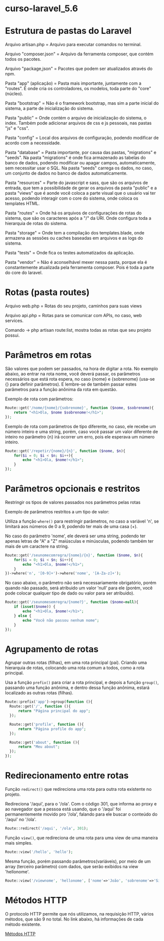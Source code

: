 # curso-laravel_5.6

# Estrutura de pastas do Laravel
  Arquivo artisan.php = Arquivo para executar comandos no terminal.

  Arquivo "composer.json" = Arquivo da ferramenta composer, que contém todos os pacotes.

  Arquivo "package,json" = Pacotes que podem ser atualizados através do npm.

  Pasta "app" (aplicação) = Pasta mais importante, juntamente com a "routes". É onde cria os controladores, os modelos, toda parte do "core" (núcleo).

  Pasta "bootstrap" = Não é o framework bootstrap, mas sim a parte inicial do sistema, a parte de inicialização do sistema.

  Pasta "public" = Onde contém o arquivo de inicialização do sistema, o index. Também pode adicionar arquivos de css e js pessoais, nas pastas "js" e "css".

  Pasta "config" = Local dos arquivos de configuração, podendo modificar de acordo com a necessidade.

  Pasta "database" = Pasta importante, por causa das pastas, "migrations" e "seeds". Na pasta "migrations" é onde fica armazenado as tabelas do banco de dados, podendo modificar ou apagar campos, automaticamente, sem necessitar usar o SQL. Na pasta "seeds" carrega os dados, no caso, um conjunto de dados no banco de dados automaticamente.

  Pasta "resources" = Parte do javascript e sass, que são os arquivos de entrada, que tem a possibilidade de gerar os arquivos da pasta "public" e a pasta "views" que é aonde você coloca a parte visual que o usuário vai ter acesso, podendo interagir com o core do sistema, onde coloca os templates HTML.

  Pasta "routes" = Onde há os arquivos de configurações de rotas do sistema, que são os caracteres após a "/" da URI. Onde configura toda a hierarquia de rotas do sistema.

  Pasta "storage" = Onde tem a compilação dos templates.blade, onde armazena as sessões ou caches baseadas em arquivos e as logs do sistema.

  Pasta "tests" = Onde fica os testes automatizados da aplicação.

  Pasta "vendor" = Não é aconselhável mexer nessa pasta, porque ela é constantemente atualizada pela ferramenta composer. Pois é toda a parte do core do laravel.


# Rotas (pasta routes)

  Arquivo web.php = Rotas do seu projeto, caminhos para suas views

  Arquivo api.php = Rotas para se comunicar com APIs, no caso, web services.

  Comando -> php artisan route:list, mostra todas as rotas que seu projeto possui.

# Parâmetros em rotas
  São valores que podem ser passados, na hora de digitar a rota.
  No exemplo abaixo, ao entrar na rota nome, você deverá passar, os parâmetros necessários que está rota espera, no caso {nome} e {sobrenome} (usa-se {} para definir parâmetros). E lembre-se de também passar estes parâmetros para a função anônima da rota em questão.

  Exemplo de rota com parâmetros:

```php
Route::get('/nome/{nome}/{sobrenome}', function ($nome, $sobrenome){
    return "<h1>Ola, $nome $sobrenome!</h1>";
});
```

  Exemplo de rota com parâmetros de tipo diferente, no caso, ele recebe um número inteiro e uma string, porém, caso você passar um valor diferente de inteiro no parâmetro {n} irá ocorrer um erro, pois ele esperava um número inteiro.

```php
Route::get('/repetir/{nome}/{n}', function ($nome, $n){
    for($i = 0; $i < $n; $i++){
        echo "<h1>Ola, $nome!</h1>";
    }
});
``` 

# Parâmetros opcionais e restritos

  Restringir os tipos de valores passados nos parâmetros pelas rotas

  Exemplo de parâmetros restritos a um tipo de valor:

  Utiliza a função `where()` para restringir parâmetros, no caso a variável 'n', se limitará aos números de 0 a 9, podendo ter mais de uma casa (+).

  No caso do parâmetro 'nome', ele deverá ser uma string, podendo ter apenas letras de "A" a "Z" maiúsculas e minúsculas, podendo também ter mais de um caractere na string.

```php
Route::get('/seunomecomregra/{nome}/{n}', function ($nome, $n){
    for($i = 0; $i < $n; $i++){
        echo "<h1>Ola, $nome!</h1>";
    }
})->where('n', '[0-9]+')->where('nome', '[A-Za-z]+');
```

No caso abaixo, o parâmetro não será necessariamente obrigatório, porém quando não passado, será atribuido um valor 'null' para ele (porém, você pode colocar qualquer tipo de dado ou valor para ser atribuido).

```php
Route::get('/seunomesemregra/{nome?}', function ($nome=null){
    if (isset($nome)) {
        echo "<h1>Ola, $nome!</h1>";
    } else {
        echo "Você não passou nenhum nome";
    }
});
```

# Agrupamento de rotas
  Agrupar outras rotas (filhas), em uma rota principal (pai). Criando uma hierarquia de rotas, colocando uma rota comum a todos, como a rota principal.

  Usa a função `prefix()` para criar a rota principal, e depois a função `group()`, passando uma função anônima, e dentro dessa função anônima, estará localizado as outras rotas (filhas).

```php
Route::prefix('app')->group(function (){
  Route::get('/', function (){
      return "Página principal do app";
  });

  Route::get('profile', function (){
      return "Página profile do app";
  });

  Route::get('about', function (){
      return "Meu about";
  });
});
```

# Redirecionamento entre rotas 

Função `redirect()` que redireciona uma rota para outra rota existente no projeto.

Redireciona '/aqui', para o '/ola'. Com o código 301, que informa ao proxy e ao navegador que a pessoa está usando, que o '/aqui' foi permanentemente movido pro '/ola', falando para ele buscar o conteúdo do '/aqui' no '/ola'.

```php
Route::redirect('/aqui', '/ola', 301);
```

Função `view()`, que redireciona de uma rota para uma view de uma maneira mais simples.

```php
Route::view('/hello', 'hello');
```

Mesma função, porém passando parâmetros(variáveis), por meio de um array (terceiro parâmetro) com dados, que serão exibidos na view 'hellonome'.

```php
Route::view('/viewnome', 'hellonome', ['nome'=>'João', 'sobrenome'=>'Silva']);
```

# Métodos HTTP

O protocolo HTTP permite que nós utilizamos, na requisição HTTP, vários métodos, que são 9 no total. No link abaixo, há informações de cada método existente.

[Métodos HTTP](https://developer.mozilla.org/pt-BR/docs/Web/HTTP/Methods/GET)
